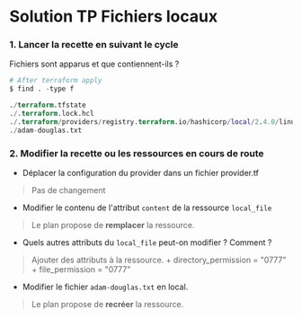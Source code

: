 # Solution TP Fichiers locaux


### 1. Lancer la recette en suivant le cycle 

Fichiers sont apparus et que contiennent-ils ?

```terraform
# After terraform apply
$ find . -type f 

./terraform.tfstate
./.terraform.lock.hcl
./.terraform/providers/registry.terraform.io/hashicorp/local/2.4.0/linux_amd64/terraform-provider-local_v2.4.0_x5
./adam-douglas.txt

```

### 2. Modifier la recette ou les ressources en cours de route 

- Déplacer la configuration du provider dans un fichier provider.tf 

> Pas de changement

- Modifier le contenu de l'attribut `content` de la ressource `local_file`

> Le plan propose de **remplacer** la ressource.

- Quels autres attributs du `local_file` peut-on modifier ? Comment ?

> Ajouter des attributs à la ressource.
>       + directory_permission = "0777"
>       + file_permission      = "0777"



- Modifier le fichier `adam-douglas.txt` en local.

> Le plan propose de **recréer** la ressource.

